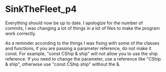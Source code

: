# SinkTheFleet_p4

Everything should now be up to date. I apologize for the number of commits, I was changing a lot of things in a lot of files to make the program work correctly. 

As a reminder according to the things I was fixing with some of the classes and functions, if you are passing a parameter reference, do not make it const. For example, "const CShip & ship" will not allow you to use the ship reference. If you need to change the parameter, use a reference like "CShip & ship", otherwise use "const CShip ship" without the &.

